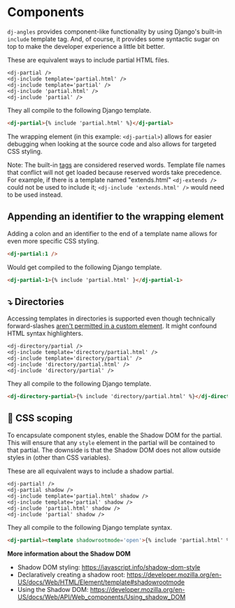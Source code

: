 # Components

`dj-angles` provides component-like functionality by using Django's built-in `include` template tag. And, of course, it provides some syntactic sugar on top to make the developer experience a little bit better.

These are equivalent ways to include partial HTML files.

```text
<dj-partial />
<dj-include template='partial.html' />
<dj-include template='partial' />
<dj-include 'partial.html' />
<dj-include 'partial' />
```

They all compile to the following Django template.

```html
<dj-partial>{% include 'partial.html' %}</dj-partial>
```

The wrapping element (in this example: `<dj-partial>`) allows for easier debugging when looking at the source code and also allows for targeted CSS styling.

Note: The built-in [tags](tag-elements.md) are considered reserved words. Template file names that conflict will not get loaded because reserved words take precedence. For example, if there is a template named "extends.html" `<dj-extends />` could not be used to include it; `<dj-include 'extends.html' />` would need to be used instead.

## Appending an identifier to the wrapping element

Adding a colon and an identifier to the end of a template name allows for even more specific CSS styling.

```html
<dj-partial:1 />
```

Would get compiled to the following Django template.

```html
<dj-partial-1>{% include 'partial.html' }</dj-partial-1>
```

## ⤵️ Directories

Accessing templates in directories is supported even though technically forward-slashes [aren't permitted in a custom element](https://html.spec.whatwg.org/multipage/custom-elements.html#valid-custom-element-name). It might confound HTML syntax highlighters.

```text
<dj-directory/partial />
<dj-include template='directory/partial.html' />
<dj-include template='directory/partial' />
<dj-include 'directory/partial.html' />
<dj-include 'directory/partial' />

```

They all compile to the following Django template.

```html
<dj-directory-partial>{% include 'directory/partial.html' %}</dj-directory-partial>
```

## 🥷 CSS scoping

To encapsulate component styles, enable the Shadow DOM for the partial. This will ensure that any `style` element in the partial will be contained to that partial. The downside is that the Shadow DOM does not allow outside styles in (other than CSS variables).

These are all equivalent ways to include a shadow partial.

```text
<dj-partial! />
<dj-partial shadow />
<dj-include template='partial.html' shadow />
<dj-include template='partial' shadow />
<dj-include 'partial.html' shadow />
<dj-include 'partial' shadow />
```

They all compile to the following Django template syntax.

```html
<dj-partial><template shadowrootmode='open'>{% include 'partial.html' %}</template></dj-partial>
```

**More information about the Shadow DOM**

- Shadow DOM styling: https://javascript.info/shadow-dom-style
- Declaratively creating a shadow root: https://developer.mozilla.org/en-US/docs/Web/HTML/Element/template#shadowrootmode
- Using the Shadow DOM: https://developer.mozilla.org/en-US/docs/Web/API/Web_components/Using_shadow_DOM

